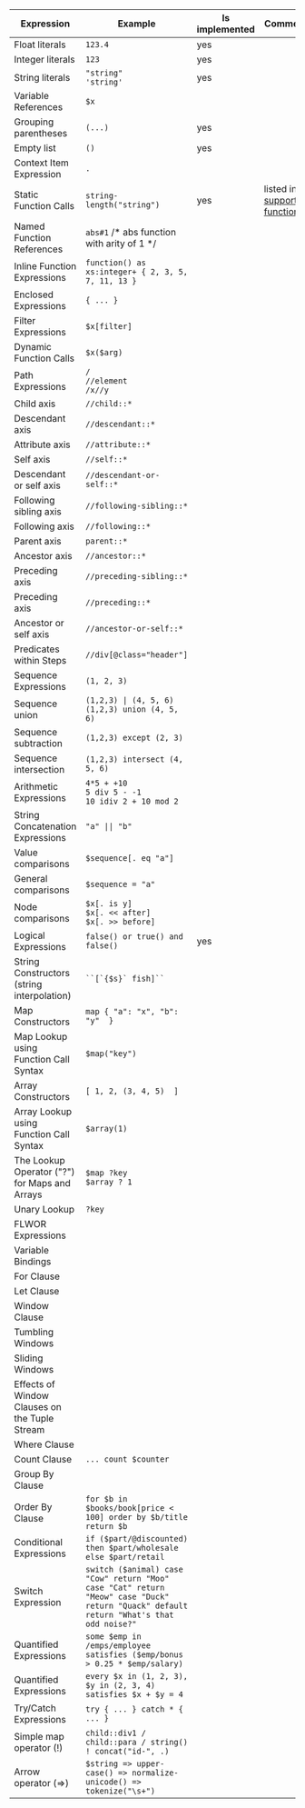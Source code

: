 Expression                                    | Example                                                                                                                                      | Is implemented | Comment
----------------------------------------------|----------------------------------------------------------------------------------------------------------------------------------------------|----------------|--------------------------------------------------------------------
Float literals                                | `123.4`                                                                                                                                      | yes            | 
Integer literals                              | `123`                                                                                                                                        | yes            | 
String literals                               | `"string"`<br>`'string'`                                                                                                                     | yes            | 
Variable References                           | `$x`                                                                                                                                         |                | 
Grouping parentheses                          | `(...)`                                                                                                                                      | yes            | 
Empty list                                    | `()`                                                                                                                                         | yes            | 
Context Item Expression                       | `.`                                                                                                                                          |                | 
Static Function Calls                         | `string-length("string")`                                                                                                                    | yes            | listed in <a href="supported functions.md">supported functions</a>
Named Function References                     | `abs#1` /* abs function with arity of 1 */                                                                                                   |                | 
Inline Function Expressions                   | `function() as xs:integer+ { 2, 3, 5, 7, 11, 13 }`                                                                                           |                | 
Enclosed Expressions                          | `{ ... }`                                                                                                                                    |                | 
Filter Expressions                            | `$x[filter]`                                                                                                                                 |                | 
Dynamic Function Calls                        | `$x($arg)`                                                                                                                                   |                | 
Path Expressions                              | `/`<br>`//element`<br>`/x//y`                                                                                                                |                | 
Child axis                                    | `//child::*`                                                                                                                                 |                | 
Descendant axis                               | `//descendant::*`                                                                                                                            |                | 
Attribute axis                                | `//attribute::*`                                                                                                                             |                | 
Self axis                                     | `//self::*`                                                                                                                                  |                | 
Descendant or self axis                       | `//descendant-or-self::*`                                                                                                                    |                | 
Following sibling axis                        | `//following-sibling::*`                                                                                                                     |                | 
Following axis                                | `//following::*`                                                                                                                             |                | 
Parent axis                                   | `parent::*`                                                                                                                                  |                | 
Ancestor axis                                 | `//ancestor::*`                                                                                                                              |                | 
Preceding axis                                | `//preceding-sibling::*`                                                                                                                     |                | 
Preceding axis                                | `//preceding::*`                                                                                                                             |                | 
Ancestor or self axis                         | `//ancestor-or-self::*`                                                                                                                      |                | 
Predicates within Steps                       | `//div[@class="header"]`                                                                                                                     |                | 
Sequence Expressions                          | `(1, 2, 3)`                                                                                                                                  |                | 
Sequence union                                | `(1,2,3) \| (4, 5, 6)`<br>`(1,2,3) union (4, 5, 6)`                                                                                          |                | 
Sequence subtraction                          | `(1,2,3) except (2, 3)`                                                                                                                      |                | 
Sequence intersection                         | `(1,2,3) intersect (4, 5, 6)`                                                                                                                |                | 
Arithmetic Expressions                        | `4*5 + +10`<br>`5 div 5 - -1`<br>`10 idiv 2 + 10 mod 2`                                                                                      |                | 
String Concatenation Expressions              | `"a" \|\| "b"`                                                                                                                               |                | 
Value comparisons                             | `$sequence[. eq "a"]`                                                                                                                        |                | 
General comparisons                           | `$sequence = "a"`                                                                                                                            |                | 
Node comparisons                              | `$x[. is y]`<br>`$x[. << after]`<br>`$x[. >> before]`                                                                                        |                | 
Logical Expressions                           | `false() or true() and false()`                                                                                                              | yes            | 
String Constructors (string interpolation)    | ``` ``[`{$s}` fish]``  ```                                                                                                                   |                | 
Map Constructors                              | ``` map { "a": "x", "b": "y"  } ```                                                                                                          |                | 
Map Lookup using Function Call Syntax         | ``` $map("key") ```                                                                                                                          |                | 
Array Constructors                            | ``` [ 1, 2, (3, 4, 5)  ] ```                                                                                                                 |                | 
Array Lookup using Function Call Syntax       | ``` $array(1) ```                                                                                                                            |                | 
The Lookup Operator ("?") for Maps and Arrays | ``` $map ?key ```<br>```$array ? 1```                                                                                                        |                | 
Unary Lookup                                  | ``` ?key ```                                                                                                                                 |                | 
FLWOR Expressions                             |                                                                                                                                              |                | 
Variable Bindings                             |                                                                                                                                              |                | 
For Clause                                    |                                                                                                                                              |                | 
Let Clause                                    |                                                                                                                                              |                | 
Window Clause                                 |                                                                                                                                              |                | 
Tumbling Windows                              |                                                                                                                                              |                | 
Sliding Windows                               |                                                                                                                                              |                | 
Effects of Window Clauses on the Tuple Stream |                                                                                                                                              |                | 
Where Clause                                  |                                                                                                                                              |                | 
Count Clause                                  | ```... count $counter ```                                                                                                                    |                | 
Group By Clause                               |                                                                                                                                              |                | 
Order By Clause                               | ``` for $b in $books/book[price < 100] order by $b/title return $b ```                                                                       |                | 
Conditional Expressions                       | ``` if ($part/@discounted) then $part/wholesale else $part/retail ```                                                                        |                | 
Switch Expression                             | ``` switch ($animal) case "Cow" return "Moo" case "Cat" return "Meow" case "Duck" return "Quack" default return "What's that odd noise?" ``` |                | 
Quantified Expressions                        | ``` some $emp in /emps/employee satisfies ($emp/bonus > 0.25 * $emp/salary) ```                                                              |                | 
Quantified Expressions                        | ``` every $x in (1, 2, 3), $y in (2, 3, 4) satisfies $x + $y = 4 ```                                                                         |                | 
Try/Catch Expressions                         | ``` try { ... } catch * { ... } ```                                                                                                          |                | 
Simple map operator (!)                       | ``` child::div1 / child::para / string() ! concat("id-", .) ```                                                                              |                | 
Arrow operator (=>)                           | ``` $string => upper-case() => normalize-unicode() => tokenize("\s+") ```                                                                    |                | 
